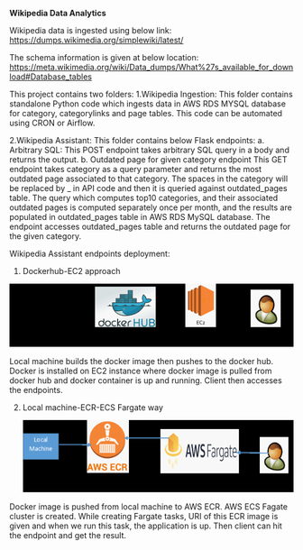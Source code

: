<h>**Wikipedia Data Analytics**</h>

Wikipedia data is ingested using below link: 
https://dumps.wikimedia.org/simplewiki/latest/

The schema information is given at below location:
https://meta.wikimedia.org/wiki/Data_dumps/What%27s_available_for_download#Database_tables


This project contains two folders: 
1.Wikipedia Ingestion:
  This folder contains standalone Python code which ingests data in AWS RDS MYSQL database for
category, categorylinks and page tables. This code can be automated using
CRON or Airflow.

2.Wikipedia Assistant:
  This folder contains below Flask endpoints: 
   a. Arbitrary SQL:
     This POST endpoint takes arbitrary SQL query in a body and returns the output.
   b. Outdated page for given category endpoint 
     This GET endpoint takes category as a query parameter and returns the most outdated page associated to that category. 
     The spaces in the category will be replaced by _ in API code and then it is queried against outdated_pages table.
     The query which computes top10 categories, and their associated outdated pages is computed separately once per month, and the results are populated in outdated_pages table 
     in AWS RDS MySQL database. The endpoint accesses outdated_pages table and returns the outdated page for the given category.

Wikipedia Assistant endpoints deployment:
1.  Dockerhub-EC2 approach
    

![img_2.png](img_2.png)
    

Local machine builds the docker image then pushes to the docker hub. Docker is installed on EC2 instance where docker image 
is pulled from docker hub and docker container is up and running. Client then accesses the endpoints.
    
2. Local machine-ECR-ECS Fargate way
   

   ![img_3.png](img_3.png)
   
  Docker image is pushed from local machine to AWS ECR. AWS ECS Fagate cluster is created. While creating Fargate tasks, URI of this ECR image is given 
and when we run this task, the application is up. Then client can hit the endpoint and get the result.
